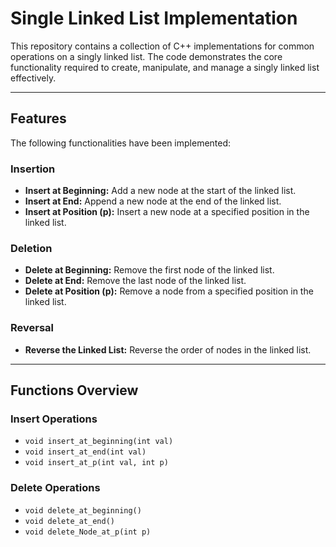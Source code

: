 # Single Linked List Implementation

This repository contains a collection of C++ implementations for common operations on a singly linked list. The code demonstrates the core functionality required to create, manipulate, and manage a singly linked list effectively.

---

## Features

The following functionalities have been implemented:

### Insertion
- **Insert at Beginning:** Add a new node at the start of the linked list.
- **Insert at End:** Append a new node at the end of the linked list.
- **Insert at Position (p):** Insert a new node at a specified position in the linked list.

### Deletion
- **Delete at Beginning:** Remove the first node of the linked list.
- **Delete at End:** Remove the last node of the linked list.
- **Delete at Position (p):** Remove a node from a specified position in the linked list.

### Reversal
- **Reverse the Linked List:** Reverse the order of nodes in the linked list.

---

## Functions Overview

### Insert Operations
- `void insert_at_beginning(int val)`
- `void insert_at_end(int val)`
- `void insert_at_p(int val, int p)`

### Delete Operations
- `void delete_at_beginning()`
- `void delete_at_end()`
- `void delete_Node_at_p(int p)`
